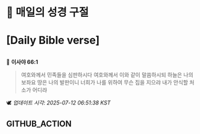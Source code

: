 # 🙏 매일의 성경 구절
# [Daily Bible verse]
##
<!-- START_BIBLE_VERSE -->
📖 **이사야 66:1**
> 여호와께서 민족들을 심판하시다 여호와께서 이와 같이 말씀하시되 하늘은 나의 보좌요 땅은 나의 발판이니 너희가 나를 위하여 무슨 집을 지으랴 내가 안식할 처소가 어디랴

🕊️ _업데이트 시각: 2025-07-12 06:51:38 KST_
  <!-- END_BIBLE_VERSE -->
## GITHUB_ACTION
